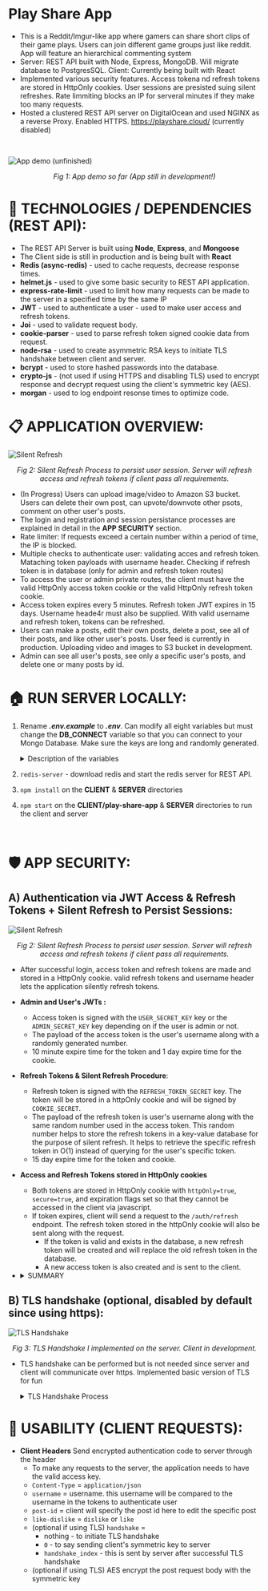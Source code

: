 # Play Share App
* This is a Reddit/Imgur-like app where gamers can share short clips of their game plays. Users can join different game groups just like reddit. App will feature an hierarchical commenting system
* Server: REST API built with Node, Express, MongoDB. Will migrate database to PostgresSQL. Client: Currently being built with React
* Implemented various security features. Access tokena nd refresh tokens are stored in HttpOnly cookies. User sessions are presisted suing silent refreshes. Rate limmiting blocks an IP for serveral minutes if they make too many requests. 
* Hosted a clustered REST API server on DigitalOcean and used NGINX as a reverse Proxy. Enabled HTTPS. https://playshare.cloud/ (currently disabled) 

<br/>

![App demo (unfinished)](/PicturesGifs/App_demo_unfinished.gif)

<div style="text-align:center;   font-style: italic;">
    Fig 1: App demo so far (App still in development!)

</div>

# 📌 TECHNOLOGIES / DEPENDENCIES (REST API):
* The REST API Server is built using **Node**, **Express**, and **Mongoose**
* The Client side is still in production and is being built with **React**
* **Redis (async-redis)** - used to cache requests, decrease response times. 
* **helmet.js** - used to give some basic security to REST API application.
* **express-rate-limit** - used to limit how many requests can be made to the server in a specified time by the same IP
* **JWT** - used to authenticate a user - used to make user access and refresh tokens.
* **Joi** - used to validate request body.
* **cookie-parser** - used to parse refresh token signed cookie data from request.
* **node-rsa** - used to create asymmetric RSA keys to initiate TLS handshake between client and server. 
* **bcrypt** - used to store hashed passwords into the database.
* **crypto-js** - (not used if using HTTPS and disabling TLS) used to encrypt response and decrypt request using the client's symmetric key (AES).
* **morgan** - used to log endpoint resonse times to optimize code. 

# 📋 APPLICATION OVERVIEW:
  ![Silent Refresh](/PicturesGifs/Basic_Response.PNG)
    <div style="text-align:center;   font-style: italic;">
      <center> Fig 2: Silent Refresh Process to persist user session. Server will refresh access and refresh tokens if client pass all requirements. <center>
    </div>
* (In Progress) Users can upload image/video to Amazon S3 bucket. Users can delete their own post, can upvote/downvote other psots, comment on other user's posts.  
* The login and registration and session persistance processes are explained in detail in the **APP SECURITY** section.
* Rate limiter: If requests exceed a certain number within a period of time, the IP is blocked. 
* Multiple checks to authenticate user: validating acces and refresh token. Mataching token payloads with username header. Checking if refresh token is in database (only for admin and refresh token routes)
* To access the user or admin private routes, the client must have the valid HttpOnly access token cookie or the valid HttpOnly refresh token cookie.
* Access token expires every 5 minutes. Refresh token JWT expires in 15 days. Username heade4r must also be supplied. With valid username and refresh token, tokens can be refreshed.  
* Users can make a posts, edit their own posts, delete a post, see all of their posts, and like other user's posts. User feed is currently in production. Uploading video and images to S3 bucket in development. 
* Admin can see all user's posts, see only a specific user's posts, and delete one or many posts by id. 

# 🏠 RUN SERVER LOCALLY:
1) Rename ***.env.example*** to ***.env***. Can modify all eight variables but must change the **DB_CONNECT** variable so that you can connect to your Mongo Database. Make sure the keys are long and randomly generated. 
    <details>      
      <summary> Description of the variables</summary>
    
      * `DB_CONNECT`  - Store your MongoDB Connection
      * `ADMIN_USERNAME` - Email address of the admin account.
      * `ADMIN_SECRET_KEY` - This will be used to make the admin's access JWT
      * `USER_SECRET_KEY`  - This will be used to make the admin's and user's access JWT
      * `REFRESH_TOKEN_SECRET` - This is used to generate a refresh JWT refresh
      * `COOKIE_SECRET` - This is used to sign HttpOnly cookies
      * `SALT_NUM = 10` - Can keep this as is. This is the salt number to hash the password and the JWT User Secret Key to store in the database. Can change this number every year to change 
      the hashing algorithm of these fields.
      * `USE_TLS = false` - Can keep this as is. Do you want to use the TLS handshake? false = diable TLS (do this when using https). true = enable TLS. 
    </details>
2) `redis-server` - download redis and start the redis server for REST API.
3) `npm install` on the **CLIENT** & **SERVER** directories
4) `npm start` on the **CLIENT/play-share-app** & **SERVER** directories to run the client and server 
<br/>

# 🛡️ APP SECURITY:

## A) Authentication via JWT Access & Refresh Tokens + Silent Refresh to Persist Sessions:
  ![Silent Refresh](/PicturesGifs/Silent_Refresh.png)
    <div style="text-align:center;   font-style: italic;">
      <center> Fig 2: Silent Refresh Process to persist user session. Server will refresh access and refresh tokens if client pass all requirements. <center>
    </div>

  * After successful login, access token and refresh tokens are made and stored in a HttpOnly cookie. valid refresh tokens and username header lets the application silently refresh tokens.
  * **Admin and User's JWTs :**
    * Access token is signed with the `USER_SECRET_KEY` key or the `ADMIN_SECRET_KEY` key depending on if the user is admin or not. 
    * The payload of the access token is the user's username along with a randomly generated number. 
    * 10 minute expire time for the token and 1 day expire time for the cookie.
  * **Refresh Tokens & Silent Refresh Procedure**: 
    * Refresh token is signed with the `REFRESH_TOKEN_SECRET` key. The token will be stored in a httpOnly cookie and will be signed by `COOKIE_SECRET`.
    * The payload of the refresh token is user's username along with the same random number used in the access token. This random number helps to store the refresh tokens in a key-value database for the purpose of silent refresh. It helps to retrieve the specific refresh token in O(1) instead of querying for the user's specific token.
    * 15 day expire time for the token and cookie.
  * **Access and Refresh Tokens stored in HttpOnly cookies**
    * Both tokens are stored in HttpOnly cookie with `httpOnly=true`, `secure=true`, and expiration flags set so that they cannot be accessed in the client via javascript. 
    * If token expires, client will send a request to the `/auth/refresh` endpoint. The refresh token stored in the httpOnly cookie will also be sent along with the request.
      * If the token is valid and exists in the database, a new refresh token will be created and will replace the old refresh token in the database.
      * A new access token is also created and is sent to the client. 
  
 * <details>      
      <summary> SUMMARY </summary>

      * Application can keep users logged in if the client supplies the correct refresh token HttpOnly cookie and the correct username in header. 
      * (optional if using TLS) All data in requests and responses are AES encrypted by the symmetric key. Api automatically decrypted request with symmetric key.
      * Access token expires 5 minutes and cookie expires in 1 day. 
      * Refresh token and cookie expires in 15 days. 
      * token coockies are HttpOnly cookies with flags set to `httpOnly=true`, `secure=true` to ensure the client cannot read its contents. 
      * Silent Refresh: If access token expires or doesn't exist, client will send a request to the `/auth/refresh` with the refresh token cookie and a new access token and refresh token will be created. 
      * **Cors** and **helmet.js** middlewares to provide some basic security to server.
      * **express-rate-limit** is used to guard against simple DDOS attacks by rating how many requests can be made in a specific time by the same IP.
      * The secret keys needed to make tokens, cookies, and hash passwords are 700-1200 characters long and are stored in the **.env** file. The keys are created using concatenations of several randomly generated hashes. 
      * During registration and login phase, all user inputs are validated using **Joi**.
      * During registration, passwords are hashed and stored in the database. 
      </details>

## B) TLS handshake (optional, disabled by default since using https):
  ![TLS Handshake](/PicturesGifs/TLS_Handshake2.png)
  <div style="text-align:center;   font-style: italic;">
    <center> Fig 3:  TLS Handshake I implemented on the server. Client in development. <center>
  </div>

  * TLS handshake can be performed but is not needed since server and client will communicate over https. Implemented basic version of TLS for fun
    <details>      
      <summary> TLS Handshake Process </summary>

    1. Client sends initial request to server (/auth/ routes only).
    2. Server generates RSA public and private keys and send to public key to client:
      * 1) header `handshake` = 0
      * 2) header `pub_key` = public key
    3. Client generates a random hash (`SYMMETRIC_KEY`) and encrypts with public key and sends request to server with two headers: 
      * 1) header `handshake` = 0
      * 2) header `key` = `SYMMETRIC_KEY` encrypted with public key
    4. Server will then decrypt the `SYMMETRIC_KEY` with the private key and will send a response with header `handshake` = 1, signifying handshake completed for server.
    5. Client will finish by sending a request with header `handshake` = 1, signifying it has received the server's message
    6. Server will only fulfill requests for auth routes if the `handshake` header is set to 1. This means that server has the client's `SYMMETRIC_KEY` and can decrypt request. If server cannot decrypt request, the `SYMMETRIC_KEY` is incorrect and server will refuse request. 
    7. Symmetric keys are stored in a dictionary in the server (will move it to a key-value database). If user logs out, entry is deleted

    </details>

# 📐 USABILITY (CLIENT REQUESTS):
* **Client Headers** Send encrypted authentication code to server through the header
  * To make any requests to the server, the application needs to have the valid access key.
  * `Content-Type` = `application/json`
  * `username` = username. this username will be compared to the username in the tokens to authenticate user
  * `post-id` = client will specify the post id here to edit the specific post
  * `like-dislike` = `dislike` or `like`
  * (optional if using TLS) `handshake` =  
    * nothing - to initiate TLS handshake
    * `0` - to  say sending client's symmetric key to server 
    * `handshake_index` - this is sent by server after successful TLS handshake 
  * (optional if using TLS) AES encrypt the post request body with the symmetric key

  
  


